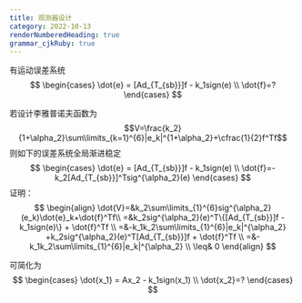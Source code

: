 ```yaml
---
title: 观测器设计
category: 2022-10-13
renderNumberedHeading: true
grammar_cjkRuby: true
---
```


有运动误差系统
$$
\begin{cases}
\dot{e} = [Ad_{T_{sb}}]f - k_1sign(e) \\
\dot{f}=?
\end{cases}
$$

若设计李雅普诺夫函数为
$$V=\frac{k_2}{1+\alpha_2}\sum\limits_{k=1}^{6}|e_k|^{1+\alpha_2}+\cfrac{1}{2}f^Tf$$
则如下的误差系统全局渐进稳定
$$
\begin{cases}
\dot{e} = [Ad_{T_{sb}}]f - k_1sign(e) \\
\dot{f}=-k_2[Ad_{T_{sb}}]^Tsig^{\alpha_2}(e)
\end{cases}
$$
证明：
$$
\begin{align}
\dot{V}=&k_2\sum\limits_{1}^{6}sig^{\alpha_2}(e_k)\dot{e}_k+\dot{f}^Tf\\
=&k_2sig^{\alpha_2}(e)^T\{[Ad_{T_{sb}}]f - k_1sign(e)\} + \dot{f}^Tf \\
=&-k_1k_2\sum\limits_{1}^{6}|e_k|^{\alpha_2} +k_2sig^{\alpha_2}(e)^T[Ad_{T_{sb}}]f + \dot{f}^Tf \\
=&-k_1k_2\sum\limits_{1}^{6}|e_k|^{\alpha_2}  \\
\leq& 0
\end{align}
$$



可简化为
$$
\begin{cases}
\dot{x_1} = Ax_2 - k_1sign(x_1) \\
\dot{x_2}=?
\end{cases}
$$